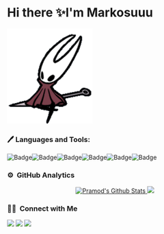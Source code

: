 # Hi there ✨I'm Markosuuu

<img src="./assets/hornet.gif" width="200">

### 🖊 Languages and Tools:
<div style="display: flex">
  
<img alt="Badge" src="https://img.shields.io/badge/html5%20-%23E34F26.svg?&style=for-the-badge&logo=html5&logoColor=white"/> 
<img alt="Badge" src="https://img.shields.io/badge/css3%20-%231572B6.svg?&style=for-the-badge&logo=css3&logoColor=white"/>
<img alt="Badge" src="https://img.shields.io/badge/javascript%20-%23323330.svg?&style=for-the-badge&logo=javascript&logoColor=%23F7DF1E"/>
<img alt="Badge" src="https://img.shields.io/badge/bootstrap%20-%23563D7C.svg?&style=for-the-badge&logo=bootstrap&logoColor=white"/>
<img alt="Badge" src="https://img.shields.io/badge/git%20-%23F05033.svg?&style=for-the-badge&logo=git&logoColor=white"/>
<img alt="Badge" src="https://img.shields.io/badge/python%20-%2314354C.svg?&style=for-the-badge&logo=python&logoColor=white"/>
  
</div>

### ⚙️ &nbsp;GitHub Analytics

<p align="center">
<a href="https://github.com/Markosuuu">
  <img height="150em" src="https://github-readme-stats.vercel.app/api?username=Markosuuu&&show_icons=true&theme=radical" alt="Pramod's Github Stats">
  <img height="150em" src="https://github-readme-stats-eight-theta.vercel.app/api/top-langs/?username=Markosuuu&layout=compact&langs_count=8&theme=radical"/>
</a>
</p>


### 🤝🏻 &nbsp;Connect with Me
<p>
<a href="https://linkedin.com/in/marcos-d%C3%ADaz-73b315250"><img src="https://img.shields.io/badge/-Marcos%20Díaz-0077B5?&style=for-the-badge&logo=Linkedin&logoColor=white"/></a>
<a href="mailto:ma.nahuel.d@gmail.com"><img src="https://img.shields.io/badge/-ma.nahuel.d@gmail.com-D14836?&style=for-the-badge&logo=Gmail&logoColor=white"/></a>
<a href="https://instagram.com/0_Mark0s"><img src="https://img.shields.io/badge/-Markos D.-E4405F?&style=for-the-badge&logo=Instagram&logoColor=white"/></a>
</p>

